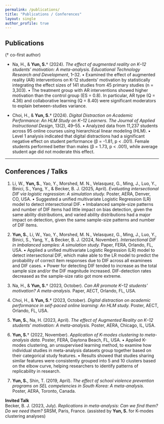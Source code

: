 ```yaml
---
permalink: /publications/
title: "Publications / Conferences"
layout: single
author_profile: true
---
```


## Publications
(† co-first author)

- Na, H., & **Yun, S.**† (2024). *The effect of augmented reality on K–12 students’ motivation: A meta-analysis.* _Educational Technology Research and Development_, 1–32.
  •	Examined the effect of augmented reality (AR) interventions on K-12 students’ motivation by statistically integrating the effect sizes of 141 studies from 45 primary studies (n = 3,303).
  •	The treatment group with AR interventions showed higher motivation than the control group (ES = 0.8). In particular, AR type (Q = 4.36) and collaborative learning (Q = 8.40) were significant moderators to explain between-studies variance. 

- Choi, H., & **Yun, S.**† (2024). *Digital Distraction on Academic Performance: An HLM Study on K–12 Learners.* _The Journal of Applied Instructional Design_, 13(2), 49–55.
  •	Analyzed data from 11,237 students across 95 online courses using hierarchical linear modeling (HLM).
  •	Level 1 analysis indicated that digital distractions had a significant negative effect on student performance (β = -1.81, p < .001). Female students performed better than males (β = 1.73, p < .001), while average student age did not moderate this effect. 

---

## Conferences / Talks
1. Li, W., **Yun, S.**, Yao, Y., Morshed, M. N., Velasquez, G., Ming, J., Luo, Y., Binici, S., Yang, Y., & Becker, B. J. (2025, April). _Evaluating intersectional DIF via logistic regression: A simulation study._ Poster, AERA, Denver, CO, USA.
   •	Suggested a unified multivariate Logistic Regression (LR) model to detect intersectional DIF. 
   •	Imbalanced sample-size patterns and number of DIF items had little impact on bias detection, given the same ability distributions, and varied ability distributions had a major impact on detection, given the same sample-size patterns and number of DIF items.  
   
3. **Yun, S.**, Li, W., Yao, Y., Morshed, M. N., Velasquez, G., Ming, J., Luo, Y., Binici, S., Yang, Y., & Becker, B. J. (2024, November). _Intersectional DIF in imbalanced samples: A simulation study._ Paper, FERA, Orlando, FL, USA.
   •	Applied a unified multivariate Logistic Regression (LR) model to detect intersectional DIF, which make able to the LR model to predict the probability of correct item responses due to DIF across all examinees and DIF cases. 
   •	Power for detecting DIF tended to increase as the total sample size and/or the DIF magnitude increased. DIF-detection rates decreased as the sample-size ratio got more extreme. 
   
4. Na, H., & **Yun, S.**† (2023, October). _Can AR promote K–12 students’ motivation? A meta-analysis._ Paper, AECT, Orlando, FL, USA.
   
5. Choi, H., & **Yun, S.**† (2023, October). _Digital distraction on academic performance in self-paced online learning: An HLM study._ Poster, AECT, Orlando, FL, USA.
   
6. **Yun, S.**, Na, H. (2023, April). _The effect of Augmented Reality on K–12 students’ motivation: A meta-analysis._ Poster, AERA, Chicago, IL, USA.
   
7. **Yun, S.**† (2022, November). _Application of K-modes clustering to meta-analysis data._ Poster, FERA, Daytona Beach, FL, USA.
   • Applied K-modes clustering, an unsupervised learning method, to examine how individual studies in meta-analysis datasets group together based on their categorical study features.
   •	Results showed that studies sharing similar features were consistently grouped into 5 and 10 clusters based on the elbow curve, helping researchers to identify patterns of replicability in research.

8. **Yun, S.**, Shin, T. (2019, April). _The effect of school violence prevention programs on SEL competencies in South Korea: A meta-analysis._ Poster, AERA, Toronto, Canada.

**Invited Talk**  
Becker, B. J. (2023, July). *Replications in meta-analysis: Can we find them? Do we need them?* SRSM, Paris, France. (assisted by **Yun, S.** for K-modes clustering analyses)
